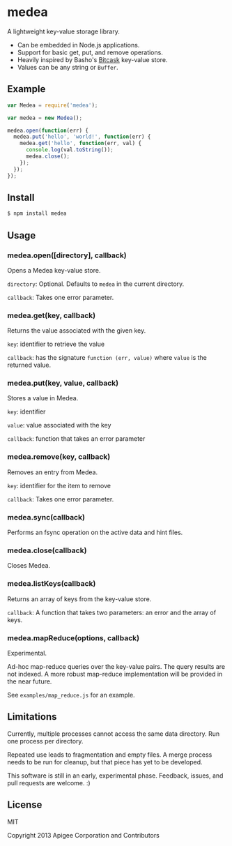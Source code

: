 # medea

A lightweight key-value storage library.

* Can be embedded in Node.js applications.
* Support for basic get, put, and remove operations.
* Heavily inspired by Basho's [Bitcask](https://github.com/basho/bitcask) key-value store.
* Values can be any string or `Buffer`.

## Example

```javascript
var Medea = require('medea');

var medea = new Medea();

medea.open(function(err) {
  medea.put('hello', 'world!', function(err) {
    medea.get('hello', function(err, val) {
      console.log(val.toString());
      medea.close();
    });
  });
});
```

## Install

```bash
$ npm install medea
```

## Usage

### medea.open([directory], callback)

Opens a Medea key-value store.

`directory`: Optional. Defaults to `medea` in the current directory.

`callback`: Takes one error parameter.

### medea.get(key, callback)

Returns the value associated with the given key.

`key`: identifier to retrieve the value

`callback`: has the signature `function (err, value)` where `value` is the returned value.

### medea.put(key, value, callback) 

Stores a value in Medea.

`key`: identifier

`value`: value associated with the key

`callback`: function that takes an error parameter

### medea.remove(key, callback)

Removes an entry from Medea.

`key`: identifier for the item to remove

`callback`: Takes one error parameter.

### medea.sync(callback)

Performs an fsync operation on the active data and hint files.

### medea.close(callback)

Closes Medea.

### medea.listKeys(callback)

Returns an array of keys from the key-value store.

`callback`: A function that takes two parameters: an error and the array of keys.

### medea.mapReduce(options, callback)

Experimental.

Ad-hoc map-reduce queries over the key-value pairs.  The query results are not indexed.  A more robust map-reduce implementation will be provided in the near future.

See `examples/map_reduce.js` for an example.

## Limitations

Currently, multiple processes cannot access the same data directory.  Run one process per directory.

Repeated use leads to fragmentation and empty files. A merge process needs to be run for cleanup, but that piece has yet to be developed.

This software is still in an early, experimental phase.  Feedback, issues, and pull requests are welcome. :)

## License

MIT

Copyright 2013 Apigee Corporation and Contributors
